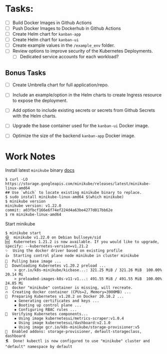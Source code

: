 # Tasks:
- [ ] Build Docker Images in Github Actions
- [ ] Push Docker Images to Dockerhub in Github Actions
- [ ] Create Helm chart for `kanban-app`
- [ ] Create Helm chart for `kanban-ui`
- [ ] Create example values in the `/example_env` folder.
- [ ] Review options to improve security of the Kubernetes Deployments.
  - [ ] Dedicated service accounts for each workload?
## Bonus Tasks
- [ ] Create Umbrella chart for full application/repo.
- [ ] Include an example/option in the Helm charts to create Ingress resource to expose the deployment.
- [ ] Add option to include existing secrets or secrets from Github Secrets with the Helm charts.
- [ ] Upgrade the base container used for the `kanban-ui` Docker image.
- [ ] Optimize the size of the backend `kanban-app` Docker image.


# Work Notes
Install latest `minikube` binary [docs](https://minikube.sigs.k8s.io/docs/start/)
```
$ curl -LO https://storage.googleapis.com/minikube/releases/latest/minikube-linux-amd64
## Use `which` to locate existing minikube binary to replace.
$ sudo install minikube-linux-amd64 $(which minikube)
$ minikube version
minikube version: v1.22.0
commit: a03fbcf166e6f74ef224d4a63be4277d017bb62e
$ rm minikube-linux-amd64
```

Start minikube
```
$ minikube start
😄  minikube v1.22.0 on Debian bullseye/sid
🆕  Kubernetes 1.21.2 is now available. If you would like to upgrade, specify: --kubernetes-version=v1.21.2
✨  Using the docker driver based on existing profile
👍  Starting control plane node minikube in cluster minikube
🚜  Pulling base image ...
💾  Downloading Kubernetes v1.20.2 preload ...
    > gcr.io/k8s-minikube/kicbase...: 321.25 MiB / 321.26 MiB  100.00% 20.14 Mi
    > preloaded-images-k8s-v11-v1...: 491.55 MiB / 491.55 MiB  100.00% 24.85 Mi
🤷  docker "minikube" container is missing, will recreate.
🔥  Creating docker container (CPUs=2, Memory=3900MB) ...
🐳  Preparing Kubernetes v1.20.2 on Docker 20.10.2 ...
    ▪ Generating certificates and keys ...
    ▪ Booting up control plane ...
    ▪ Configuring RBAC rules ...
🔎  Verifying Kubernetes components...
    ▪ Using image kubernetesui/metrics-scraper:v1.0.4
    ▪ Using image kubernetesui/dashboard:v2.1.0
    ▪ Using image gcr.io/k8s-minikube/storage-provisioner:v5
🌟  Enabled addons: storage-provisioner, default-storageclass, dashboard
🏄  Done! kubectl is now configured to use "minikube" cluster and "default" namespace by default
```
